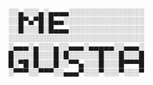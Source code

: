 ░░▄░░░▄░▄▄▄▄░░░░░░░░░░░░░░░
░░█▀▄▀█░█▄▄░░░░░░░░░░░░░░░░
░░█░░░█░█▄▄▄░░░░░░░░░░░░░░░
░░░░░░░░░░░░░░░░░░░░░░░░░░░
░▄▄▄░▄░░░▄░░▄▄▄░▄▄▄▄▄░░▄▄▄░
█░░░░█░░░█░█░░░░░░█░░░█░░░█
█░▀█░█░░░█░░▀▀▄░░░█░░░█▀▀▀█
░▀▀▀░░▀▀▀░░▄▄▄▀░░░▀░░░▀░░░▀









